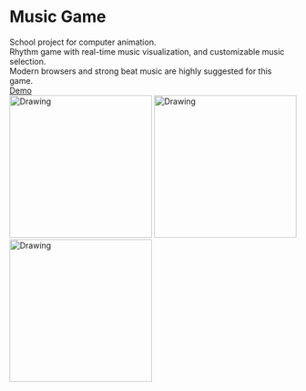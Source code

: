 # Music Game
School project for computer animation.  
Rhythm game with real-time music visualization, and customizable music selection.  
Modern browsers and strong beat music are highly suggested for this game.  
[Demo](https://yumichen.github.io/Music-Game/)  
<img src="https://s6.postimg.org/w54buv6v5/024.jpg" alt="Drawing" width="250px"/>
<img src="https://s6.postimg.org/46a64058h/025.jpg" alt="Drawing" width="250px"/>
<img src="https://s6.postimg.org/6v9k7s03l/023.jpg" alt="Drawing" width="250px"/>
